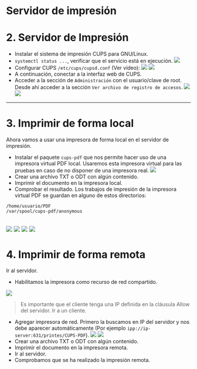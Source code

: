 # Servidor de impresión

# 2. Servidor de Impresión

* Instalar el sistema de impresión CUPS para GNU/Linux.
* `systemctl status ...`, verificar que el servicio está en ejecución.
![](https://github.com/DAVIDQR22/add20-21-david-quintero/blob/master/U3/Practica1/imagenes/impresion2-1.png)
* Configurar CUPS `/etc/cups/cupsd.conf` (Ver vídeo):
![](https://github.com/DAVIDQR22/add20-21-david-quintero/blob/master/U3/Practica1/imagenes/impresion2-2.png)
![](https://github.com/DAVIDQR22/add20-21-david-quintero/blob/master/U3/Practica1/imagenes/impresion2-3.png)
* A continuación, conectar a la interfaz web de CUPS.
* Acceder a la sección de `Administración` con el usuario/clave de root. Desde ahí acceder a la sección `Ver archivo de registro de accesos`.
![](https://github.com/DAVIDQR22/add20-21-david-quintero/blob/master/U3/Practica1/imagenes/impresion2-4.PNG)
![](https://github.com/DAVIDQR22/add20-21-david-quintero/blob/master/U3/Practica1/imagenes/impresion2-5.PNG)
---
# 3. Imprimir de forma local

Ahora vamos a usar una impresora de forma local en el servidor de impresión.

* Instalar el paquete `cups-pdf` que nos permite hacer uso de una impresora virtual PDF local. Usaremos esta impresora virtual para las pruebas en caso de no disponer de una impresora real.
![](https://github.com/DAVIDQR22/add20-21-david-quintero/blob/master/U3/Practica1/imagenes/impresion3-1.PNG)
* Crear una archivo TXT o ODT con algún contenido.
* Imprimir el documento en la impresora local.
* Comprobar el resultado. Los trabajos de impresión de la impresora virtual PDF se guardan en alguno de estos directorios:
```
/home/usuario/PDF
/var/spool/cups-pdf/anonymous
```
![](https://github.com/DAVIDQR22/add20-21-david-quintero/blob/master/U3/Practica1/imagenes/impresion3-2.PNG)
![](https://github.com/DAVIDQR22/add20-21-david-quintero/blob/master/U3/Practica1/imagenes/impresion3-3.PNG)
![](https://github.com/DAVIDQR22/add20-21-david-quintero/blob/master/U3/Practica1/imagenes/impresion3-4.PNG)
![](https://github.com/DAVIDQR22/add20-21-david-quintero/blob/master/U3/Practica1/imagenes/impresion3-5.PNG)
---
# 4. Imprimir de forma remota

Ir al servidor.
* Habilitamos la impresora como recurso de red compartido.

![](https://github.com/DAVIDQR22/add20-21-david-quintero/blob/master/U3/Practica1/imagenes/impresion4-1.PNG)
> Es importante que el cliente tenga una IP definida en la cláusula Allow del servidor.
Ir a un cliente.
* Agregar impresora de red. Primero la buscamos en IP del servidor y nos debe aparecer automáticamente
(Por ejemplo `ipp://ip-server:631/printes/CUPS-PDF`).
![](https://github.com/DAVIDQR22/add20-21-david-quintero/blob/master/U3/Practica1/imagenes/impresion4-2.PNG)
![](https://github.com/DAVIDQR22/add20-21-david-quintero/blob/master/U3/Practica1/imagenes/impresion4-3.PNG)
* Crear una archivo TXT o ODT con algún contenido.
* Imprimir el documento en la impresora remota.
* Ir al servidor.
* Comprobamos que se ha realizado la impresión remota.
